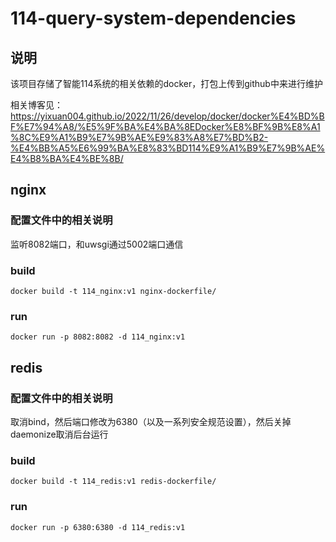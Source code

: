# 114-query-system-dependencies

## 说明

该项目存储了智能114系统的相关依赖的docker，打包上传到github中来进行维护

相关博客见：https://yixuan004.github.io/2022/11/26/develop/docker/docker%E4%BD%BF%E7%94%A8/%E5%9F%BA%E4%BA%8EDocker%E8%BF%9B%E8%A1%8C%E9%A1%B9%E7%9B%AE%E9%83%A8%E7%BD%B2-%E4%BB%A5%E6%99%BA%E8%83%BD114%E9%A1%B9%E7%9B%AE%E4%B8%BA%E4%BE%8B/


## nginx

### 配置文件中的相关说明

监听8082端口，和uwsgi通过5002端口通信

### build

```shell
docker build -t 114_nginx:v1 nginx-dockerfile/
```

### run

```shell
docker run -p 8082:8082 -d 114_nginx:v1
```

## redis

### 配置文件中的相关说明

取消bind，然后端口修改为6380（以及一系列安全规范设置），然后关掉daemonize取消后台运行

### build

```shell
docker build -t 114_redis:v1 redis-dockerfile/
```

### run

```shell
docker run -p 6380:6380 -d 114_redis:v1
```